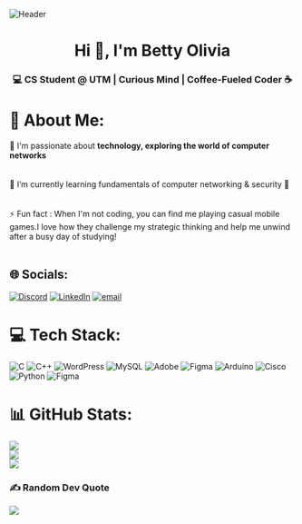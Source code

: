 ![Header](https://github.com/user-attachments/assets/d2b1d82d-a09a-42af-9110-c2376d400068)
<h1 align="center">Hi 👋, I'm Betty Olivia</h1>
<h3 align="center">💻 CS Student @ UTM | Curious Mind | Coffee-Fueled Coder ☕</h3>

# 💫 About Me:
   🔭 I'm passionate about **technology, exploring the world of computer networks**<br><br>    
   🌱 I’m currently learning fundamentals of computer networking & security 🔐<br><br>   
   ⚡ Fun fact : When I'm not coding, you can find me playing casual mobile games.I love how they challenge my strategic thinking and help me unwind after a busy day of studying!<br><br> 

## 🌐 Socials:
[![Discord](https://img.shields.io/badge/Discord-%237289DA.svg?logo=discord&logoColor=white)](https://discord.gg/olivia994219) [![LinkedIn](https://img.shields.io/badge/LinkedIn-%230077B5.svg?logo=linkedin&logoColor=white)](https://linkedin.com/in/betty-olivia-ong-danker-9836a3341) [![email](https://img.shields.io/badge/Email-D14836?logo=gmail&logoColor=white)](mailto:oliviabetty971@gmail.com) 

# 💻 Tech Stack:
![C](https://img.shields.io/badge/c-%2300599C.svg?style=for-the-badge&logo=c&logoColor=white) ![C++](https://img.shields.io/badge/c++-%2300599C.svg?style=for-the-badge&logo=c%2B%2B&logoColor=white) ![WordPress](https://img.shields.io/badge/WordPress-%23117AC9.svg?style=for-the-badge&logo=WordPress&logoColor=white) ![MySQL](https://img.shields.io/badge/mysql-4479A1.svg?style=for-the-badge&logo=mysql&logoColor=white) ![Adobe](https://img.shields.io/badge/adobe-%23FF0000.svg?style=for-the-badge&logo=adobe&logoColor=white) ![Figma](https://img.shields.io/badge/figma-%23F24E1E.svg?style=for-the-badge&logo=figma&logoColor=white) ![Arduino](https://img.shields.io/badge/-Arduino-00979D?style=for-the-badge&logo=Arduino&logoColor=white) ![Cisco](https://img.shields.io/badge/cisco-%23049fd9.svg?style=for-the-badge&logo=cisco&logoColor=black) ![Python](https://img.shields.io/badge/python-3670A0?style=for-the-badge&logo=python&logoColor=ffdd54) ![Figma](https://img.shields.io/badge/figma-%23F24E1E.svg?style=for-the-badge&logo=figma&logoColor=white)

# 📊 GitHub Stats:
![](https://github-readme-stats.vercel.app/api?username=bettyolivia&theme=dark&hide_border=false&include_all_commits=true&count_private=false)<br/>
![](https://nirzak-streak-stats.vercel.app/?user=bettyolivia&theme=dark&hide_border=false)<br/>
![](https://github-readme-stats.vercel.app/api/top-langs/?username=bettyolivia&theme=dark&hide_border=false&include_all_commits=true&count_private=false&layout=compact)


### ✍️ Random Dev Quote
![](https://quotes-github-readme.vercel.app/api?type=horizontal&theme=radical)

<!-- Proudly created with GPRM ( https://gprm.itsvg.in ) -->





